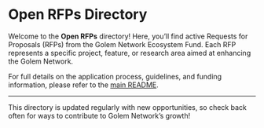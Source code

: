 # Open RFPs Directory

Welcome to the **Open RFPs** directory! Here, you’ll find active Requests for Proposals (RFPs) from the Golem Network Ecosystem Fund. Each RFP represents a specific project, feature, or research area aimed at enhancing the Golem Network.

For full details on the application process, guidelines, and funding information, please refer to the [main README](../README.md).

---

This directory is updated regularly with new opportunities, so check back often for ways to contribute to Golem Network’s growth!

